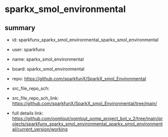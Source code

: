 # sparkx_smol_environmental
 
## summary 
* id: sparkfunx_sparkx_smol_environmental_sparkx_smol_environmental
* user: sparkfunx
* name: sparkx_smol_environmental
* board: sparkx_smol_environmental
* repo: https://github.com/sparkfunX/SparkX_smol_Environmental



* src_file_repo_sch: 
* src_file_repo_sch_link: https://github.com/sparkfunX/SparkX_smol_Environmental/tree/main/
* full details link: https://github.com/oomlout/oomlout_oomp_project_bot_v_2/tree/main/projects/sparkfunx_sparkx_smol_environmental_sparkx_smol_environmental/current_version/working  







